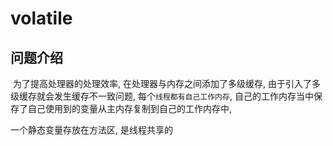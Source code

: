 # volatile 



## 问题介绍



​      为了提高处理器的处理效率, 在处理器与内存之间添加了多级缓存, 由于引入了多级缓存就会发生缓存不一致问题, 每个`线程都有自己工作内存`, 自己的工作内存当中保存了自己使用到的变量从主内存复制到自己的工作内存中,

一个静态变量存放在方法区, 是线程共享的

